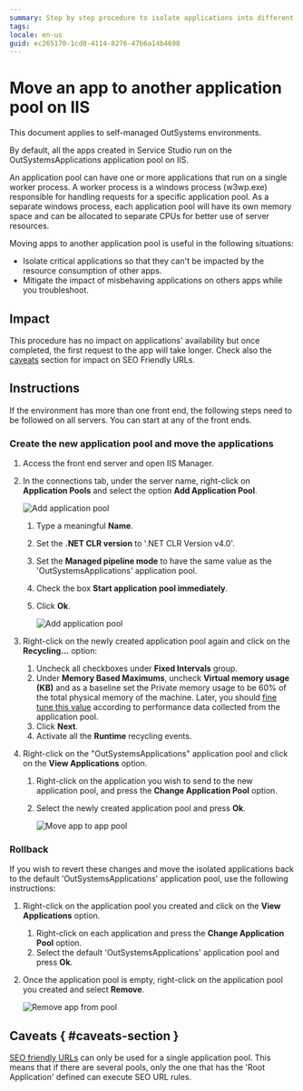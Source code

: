 ```yaml
---
summary: Step by step procedure to isolate applications into different application pools in IIS. Segregate the server resource usage for critical apps or to mitigate the impact of a misbehaving application.
tags:
locale: en-us
guid: ec265170-1cd0-4114-8276-47b6a14b4698
---
```

 
# Move an app to another application pool on IIS

<div class="info" markdown="1">

This document applies to self-managed OutSystems environments.

</div>
 
By default, all the apps created in Service Studio run on the OutSystemsApplications application pool on IIS.
 
An application pool can have one or more applications that run on a single worker process. A worker process is a windows process (w3wp.exe) responsible for handling requests for a specific application pool. As a separate windows process, each application pool will have its own memory space and can be allocated to separate CPUs for better use of server resources. 
 
Moving apps to another application pool is useful in the following situations:
 
* Isolate critical applications so that they can't be impacted by the resource consumption of other apps.
* Mitigate the impact of misbehaving applications on others apps while you troubleshoot.
 
## Impact
 
This procedure has no impact on applications' availability but once completed, the first request to the app will take longer. Check also the [caveats](#caveats-section) section for impact on SEO Friendly URLs.
 
## Instructions
 
If the environment has more than one front end, the following steps need to be followed on all servers. You can start at any of the front ends.
 
### Create the new application pool and move the applications
 
1. Access the front end server and open IIS Manager.
1. In the connections tab, under the server name, right-click on **Application Pools** and select the option **Add Application Pool**.
 
    ![Add application pool](images/move-app-pool.png)

    1. Type a meaningful **Name**.
    1. Set the **.NET CLR version** to '.NET CLR Version v4.0'.
    1. Set the **Managed pipeline mode** to have the same value as the 'OutSystemsApplications' application pool. 
    1. Check the box **Start application pool immediately**.
    1. Click **Ok**.
 
        ![Add application pool](images/move-app-pool_3.png)

1. Right-click on the newly created application pool again and click on the **Recycling...** option:
    1. Uncheck all checkboxes under **Fixed Intervals** group.
    1. Under **Memory Based Maximums**, uncheck **Virtual memory usage (KB)** and as a baseline set the Private memory usage to be 60% of the total physical memory of the machine. Later, you should [fine tune this value](https://www.outsystems.com/goto/application-pool-recycling)  according to performance data collected from the application pool. 
    1. Click **Next**.
    1. Activate all the **Runtime** recycling events. 
 
1. Right-click on the "OutSystemsApplications" application pool and click on the **View Applications** option.
    1. Right-click on the application you wish to send to the new application pool, and press the **Change Application Pool** option.
    1. Select the newly created application pool and press **Ok**.
 
        ![Move app to app pool](images/move-app-pool_4.png)

### Rollback
 
If you wish to revert these changes and move the isolated applications back to the default 'OutSystemsApplications' application pool, use the following instructions:
 
1. Right-click on the application pool you created and click on the **View Applications** option.
    1. Right-click on each application and press the **Change Application Pool** option.
    1. Select the default 'OutSystemsApplications' application pool and press **Ok**.
 
1. Once the application pool is empty, right-click on the application pool you created and select **Remove**.
 
    ![Remove app from pool](images/move-app-pool_2.png?width=500)
 
## Caveats { #caveats-section }
 
[SEO friendly URLs](https://success.outsystems.com/Support/Enterprise_Customers/Maintenance_and_Operations/OutSystems_Platform_SEO_Friendly_URLs) can only be used for a single application pool. This means that if there are several pools, only the one that has the 'Root Application' defined can execute SEO URL rules.    
